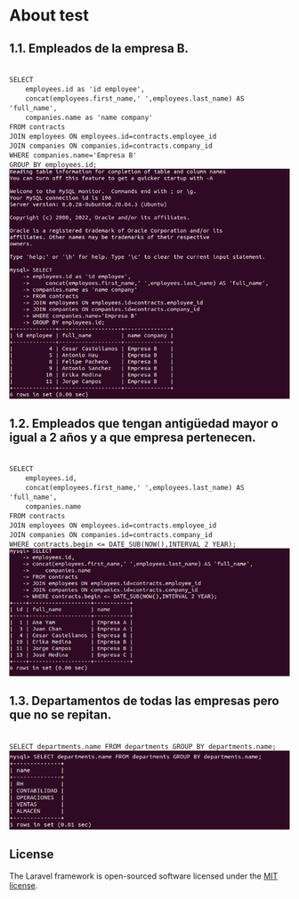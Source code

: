 
# About test
1.1. Empleados de la empresa B.
 ---
<code>
SELECT 
	employees.id as 'id employee',
    concat(employees.first_name,' ',employees.last_name) AS 'full_name',
	companies.name as 'name company'
FROM contracts
JOIN employees ON employees.id=contracts.employee_id
JOIN companies ON companies.id=contracts.company_id
WHERE companies.name='Empresa B'
GROUP BY employees.id;
</code>
<img alt="terminal output" src="./outputs/1.png">

1.2. Empleados que tengan antigüedad mayor o igual a 2 años y a que empresa pertenecen.
 ---
<code>
SELECT 
	employees.id,
	concat(employees.first_name,' ',employees.last_name) AS 'full_name',
    companies.name
FROM contracts 
JOIN employees ON employees.id=contracts.employee_id
JOIN companies ON companies.id=contracts.company_id
WHERE contracts.begin <= DATE_SUB(NOW(),INTERVAL 2 YEAR);
</code>
<img alt="terminal output" src="./outputs/2.png">

1.3. Departamentos de todas las empresas pero que no se repitan.
 ---
<code>
SELECT departments.name FROM departments GROUP BY departments.name;
</code>
<img alt="terminal output" src="./outputs/3.png">

## License

The Laravel framework is open-sourced software licensed under the [MIT license](https://opensource.org/licenses/MIT).
